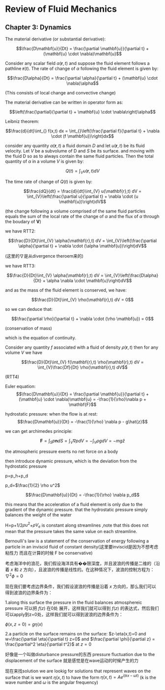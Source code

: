 # Review of Fluid Mechanics

##












## Chapter 3: Dynamics

The material derivative (or substantial derivative):

$$\frac{D\mathbf{u}}{Dt} = \frac{\partial \mathbf{u}}{\partial t} + (\mathbf{u} \cdot \nabla)\mathbf{u}$$
 
Consider any scalar field $\alpha(\mathbf{r},t)$ and suppose the fluid element follows a pathline $\mathbf{r}(t)$. The rate of change of $\alpha$ following the fluid element is given by:

$$\frac{D\alpha}{Dt} = \frac{\partial \alpha}{\partial t} + (\mathbf{u} \cdot \nabla)\alpha$$

(This consists of local change and convective change)

The material derivative can be written in operator form as:

$$\left(\frac{\partial}{\partial t} + \mathbf{u} \cdot \nabla\right)\alpha$$

Leibniz theorem:

$$\frac{d}{dt}\int_{} f(x,t) dx = \int_{}\left(\frac{\partial f}{\partial t} + \nabla \cdot (f \mathbf{u})\right)dx$$

consider any quantity $\alpha(\mathbf{r},t)$ a fluid domain $D$ and let $u(\mathbf{r},t)$ be its fluid velocity. Let $V$ be a subvolume of D and $S$ be its surface. and moving with the fluid D so as to always contain the same fluid particles. Then the total quantity of $\alpha$ in a volume $V$ is given by:

$$Q(t) = \int_{V} u(\mathbf{r},t) dV$$

The time rate of change of $Q(t)$ is given by:

$$\frac{dQ}{dt} = \frac{d}{dt}\int_{V} u(\mathbf{r},t) dV = \int_{V}\left(\frac{\partial u}{\partial t} + \nabla \cdot (u \mathbf{u})\right)dV$$ 

(the change following a volume comprised of the same fluid particles equals the sum of the local rate of the change of $\alpha$ and the flux of $\alpha$ through the boudary of $\mathbf{V}$)

we have RTT2:

$$\frac{D}{Dt}\int_{V} \alpha(\mathbf{r},t) dV = \int_{V}\left(\frac{\partial \alpha}{\partial t} + \nabla \cdot (\alpha \mathbf{u})\right)dV$$ 

(这里的$\nabla$是从divergence theroem来的)

we have RTT3:

$$\frac{D}{Dt}\int_{V} \alpha(\mathbf{r},t) dV = \int_{V}\left(\frac{D\alpha}{Dt} + \alpha \nabla \cdot \mathbf{u}\right)dV$$

and as the mass of the fluid element is conserved, we have:

$$\frac{D}{Dt}\int_{V} \rho(\mathbf{r},t) dV = 0$$

so we can deduce that:

$$\frac{\partial \rho}{\partial t} +  \nabla \cdot (\rho \mathbf{u}) = 0$$ 

(conservation of mass)

which is the equation of continuity.


Consider any quantity $f$ associated with a fluid of density $\rho(\mathbf{r},t)$ then for any volume $V$ we have 

$$\frac{D}{Dt}\int_{V} f(\mathbf{r},t) \rho(\mathbf{r},t) dV = \int_{V}\frac{Df}{Dt} \rho(\mathbf{r},t) dV$$ 

(RTT4)


Euler equation:
 $$\frac{D\mathbf{u}}{Dt} = \frac{\partial \mathbf{u}}{\partial t} + (\mathbf{u} \cdot \nabla)\mathbf{u} = -\frac{1}{\rho}\nabla p + \mathbf{F}$$


hydrostatic pressure:
when the flow is at rest:
$$\frac{D\mathbf{u}}{Dt} = -\frac{1}{\rho} \nabla p - g\hat{z}$$

we can get archimedes principle:

$$\mathbf{F} = \int_{S} p \mathbf{n} dS = \int_{V} \nabla p dV = - \int_{V} \rho g dV = -mg\hat{z}$$

the atmospheric pressure exerts no net force on a body

then introduce dynamic pressure, which is the deviation from the hydrostatic pressure

p=p_h+p_d

p_d=$\frac{1}{2} \rho u^2$


$$\frac{D\mathbf{u}}{Dt} = -\frac{1}{\rho} \nabla p_d$$


this means that the acceleration of a fluid element is only  due to the gradient of the dynamic pressure. that the hydrostatic pressure simply balances the weight of the water

H=p+1/2$\rho u^2$+$\rho V_e$ is constant along streamlines ,note that this does not mean that the pressure takes the same value on each streamline.

Bernoulli's law is a statement of the conservation of energy following a particle in an inviscid fluid of constant density(这里要inviscid是因为不想考虑粘性力 而且在计算的时候 F be conservative)



考虑海洋中的浪花，我们假设海洋具有��限深度，并且波浪的传播是二维的（沿着 $x$ 和 $z$ 方向），且波浪的传播是线性的。在这种情况下，波浪的控制方程为：$\nabla^2 \phi = 0$


现在我们要考虑边界条件，我们假设波浪的传播是沿着 $x$ 方向的，那么我们可以得到波浪的边界条件为：

1.along this surface the pressure in the fluid balances atmosphereic pressure
可以把 $f(z)$ 在0处 展开，这样我们就可以得到 $f(z)$ 的表达式，然后我们可以apply到z=0处，这样我们就可以得到波浪的边界条件为：

$\phi(x,z=0) = g\eta(x)$

2.a particle on the surface remains on the surface:
$z-\eta(x,t)=0 and w=\frac{\partial \eta}{\partial t} z=0$
and $\frac{\partial \phi}{\partial z} = \frac{\partial^2 \eta}{\partial t^2}$ at $z=0$

好像是一个叫做disturbance pressure的东西
pressure fluctuation due to the displacement of the surface
就是感觉是在wave运动的时候产生的力

现在来找solution we are lookig for solutions that represent waves on the surface that is we want $\eta(x,t)$ to have the form $\eta(x,t)=Ae^{i(kx-\omega t)}$ (k is the wave number and $\omega$ is the angular frequency)
